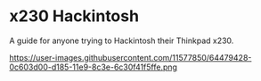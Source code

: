 # x230 Hackintosh
A guide for anyone trying to Hackintosh their Thinkpad x230.

https://user-images.githubusercontent.com/11577850/64479428-0c603d00-d185-11e9-8c3e-6c30f41f5ffe.png

